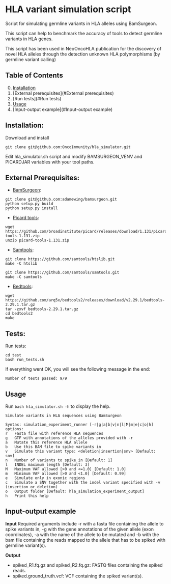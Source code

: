 
HLA variant simulation script
=====

Script for simulating germline variants in HLA alleles using BamSurgeon.

This script can help to benchmark the accuracy of tools to detect germline variants in HLA genes.

This script has been used in NeoOncoHLA publication for the discovery of novel HLA alleles through the detection unknown HLA polymorphisms (by germline variant calling)

## Table of Contents
0. [Installation](#Installation)
1. [External prerequisites](#External prerequisites)
2. [Run tests](#Run tests)
3. [Usage](#Usage)
4. [Input-output example](#Input-output example)


## Installation:
Download and install

```
git clone git@github.com:OncoImmunity/hla_simulator.git
```
Edit hla_simulator.sh script and modify BAMSURGEON_VENV and PICARDJAR variables with your tool paths.

## External Prerequisites:
- [BamSurgeon](https://www.nature.com/articles/nmeth.3407):
```
git clone git@github.com:adamewing/bamsurgeon.git
python setup.py build
python setup.py install
```

- [Picard tools](https://github.com/broadinstitute/picard/):
```
wget https://github.com/broadinstitute/picard/releases/download/1.131/picard-tools-1.131.zip
unzip picard-tools-1.131.zip
```

- [Samtools](https://github.com/samtools/samtools):
```
git clone https://github.com/samtools/htslib.git
make -C htslib

git clone https://github.com/samtools/samtools.git
make -C samtools
```

- [Bedtools](https://github.com/arq5x/bedtools2/):
```
wget https://github.com/arq5x/bedtools2/releases/download/v2.29.1/bedtools-2.29.1.tar.gz
tar -zxvf bedtools-2.29.1.tar.gz
cd bedtools2
make
```

## Tests:
Run tests:
```
cd test
bash run_tests.sh
```

If everything went OK, you will see the following message in the end:
```
Number of tests passed: 9/9
```

## Usage
Run `bash hla_simulator.sh -h` to display the help.
```
Simulate variants in HLA sequences using BamSurgeon

Syntax: simulation_experiment_runner [-r|g|a|b|v|n|l|M|m|e|c|o|h]
options:
r   Fasta file with reference HLA sequences
g   GTF with annotations of the alleles provided with -r
a   Mutate this reference HLA allele
b   Use this BAM file to spike variants in
v   Simulate this variant type: <deletion|insertion|snv> [Default: snv]
n   Number of variants to spike in [Default: 1]
l   INDEL maximum length [Default: 3]
M   Maximum VAF allowed [>0 and <=1.0] [Default: 1.0]
m   Minimum VAF allowed [>0 and <1.0] [Default: 0.99]
e   Simulate only in exonic regions
c   Simulate a SNV together with the indel variant specified with -v (insertion or deletion)
o   Output folder [Default: hla_simulation_experiment_output]
h   Print this help
```

## Input-output example

**Input**
Required arguments include -r with a fasta file containing the allele to spike variants in, -g with the gene annotations of the given allele (exon coordinates), -a with the name of the allele to be mutated and -b with the bam file containing the reads mapped to the allele that has to be spiked with germline variant(s).

**Output**
 
- spiked_R1.fq.gz and spiked_R2.fq.gz: FASTQ files containing the spiked reads.
- spiked.ground_truth.vcf: VCF containing the spiked variant(s).

